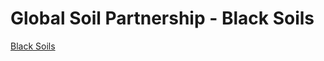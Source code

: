 # Global Soil Partnership - Black Soils

[Black Soils](http://www.fao.org/global-soil-partnership/inbs)
